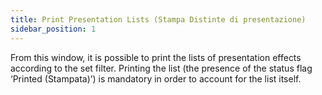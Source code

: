 ```yaml
---
title: Print Presentation Lists (Stampa Distinte di presentazione)
sidebar_position: 1
---
```


From this window, it is possible to print the lists of presentation effects according to the set filter. Printing the list (the presence of the status flag ‘Printed (Stampata)’) is mandatory in order to account for the list itself.